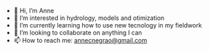 - 👋 Hi, I’m Anne
- 👀 I’m interested in hydrology, models and otimization
- 🌱 I’m currently learning how to use new tecnology in my fieldwork
- 💞️ I’m looking to collaborate on anything I can
- 📫 How to reach me: annecnegrao@gmail.com

<!---
annecnegrao/annecnegrao is a ✨ special ✨ repository because its `README.md` (this file) appears on your GitHub profile.
You can click the Preview link to take a look at your changes.
--->
